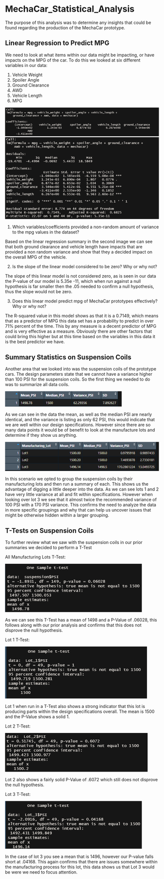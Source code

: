 # MechaCar_Statistical_Analysis

The purpose of this analysis was to determine any insights that could be found regarding the production of the MechaCar prototype.

## Linear Regression to Predict MPG

We need to look at what items within our data might be impacting, or have impacts on the MPG of the car. 
To do this we looked at six different variables in our data:

1. Vehicle Weight
2. Spoiler Angle
3. Ground Clearance
4. AWD
5. Vehicle Length
6. MPG

![This is an image](https://github.com/Bren42/MechaCar_Statistical_Analysis/blob/main/images/mecha_LM.png)
![This is an image](https://github.com/Bren42/MechaCar_Statistical_Analysis/blob/main/images/mecha_lm_summary.png)

1. Which variables/coefficients provided a non-random amount of variance to the mpg values in the dataset?

Based on the linear regression summary in the second image we can see that both ground clearance and vehicle length have impacts that are provided a non random variance and show that they a decided impact on the overall MPG of the vehicle. 

2. Is the slope of the linear model considered to be zero? Why or why not?

The slope of this linear model is not considered zero, as is seen in our data the P-value of our model is 5.35e -11, which when run against a null hypothesis is far smaller then the .05 needed to confirm a null hypothesis, thus the slope would not be zero.

3. Does this linear model predict mpg of MechaCar prototypes effectively? Why or why not?

The R-squared value in this model shows as that it is a 0.7149, which means that as a predictor of MPG this data set has a probability to predict in over 71% percent of the time. This by any measure is a decent predictor of MPG and is very effective as a measure. Obviously there are other factors that could bring this higher but at this time based on the variables in this data it is the best predictor we have.

## Summary Statistics on Suspension Coils

Another area that we looked into was the suspension coils of the prototype cars. The design parameters state that we cannot have a variance higher than 100 PSI for the suspension coils. So the first thing we needed to do was to summarize all data coils. 

![This is an image](https://github.com/Bren42/MechaCar_Statistical_Analysis/blob/main/images/suspension_all_summary.png)

As we can see in the data the mean, as well as the median PSI are nearly identical, and the variance is listing as only 62 PSI, this would indicate that we are well within our design specifications. However since there are so many data points it would be of benefit to look at the manufacture lots and determine if they show us anything. 

![This is an image](https://github.com/Bren42/MechaCar_Statistical_Analysis/blob/main/images/suspension_lot_summary.png)

In this scenario we opted to group the suspension coils by their manufacturing lots and then run a summary of each. This shows us the advantage of digging a little deeper into the data. As we can see lots 1 and 2 have very little variance at all and fit within specifications. However when looking over lot 3 we see that it almost twice the recommended variance of 100 PSI with a 170 PSI variance. This confirms the need to analyze the data in more specific groupings and why that can help us uncover issues that might be otherwise hidden within a larger grouping.


## T-Tests on Suspension Coils

To further review what we saw with the suspension coils in our prior summaries we decided to perform a T-Test

All Manufacturing Lots T-Test:

![This is an image](https://github.com/Bren42/MechaCar_Statistical_Analysis/blob/main/images/Suspension_1sample_ttest.png)

As we can see this T-Test has a mean of 1498 and a P-Value of .06028, this follows along with our prior analysis and confirms that this does not disprove the null hypothesis.



Lot 1 T-Test:


![This is an Image](https://github.com/Bren42/MechaCar_Statistical_Analysis/blob/main/images/Lot_1_ttest.png)

Lot 1 when run in a T-Test also shows a strong indicator that this lot is producing parts within the design specifications overall. The mean is 1500 and the P-Value shows a solid 1.

Lot 2 T-Test:


![This is an image](https://github.com/Bren42/MechaCar_Statistical_Analysis/blob/main/images/Lot_2_ttest.png)

Lot 2 also shows a fairly solid P-Value of .6072 which still does not disprove the null hypothesis.

Lot 3 T-Test:


![This is an image](https://github.com/Bren42/MechaCar_Statistical_Analysis/blob/main/images/Lot_3_ttest.png)

In the case of lot 3 you see a mean that is 1496, however our P-value falls short at .04168. This again confirms that there are issues somewhere within the manufacturing process for this lot, this data shows us that Lot 3 would be were we need to focus attention.








